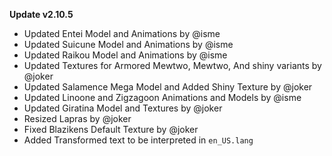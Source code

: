 **Update v2.10.5**

- Updated Entei Model and Animations by @isme
- Updated Suicune Model and Animations by @isme
- Updated Raikou Model and Animations by @isme
- Updated Textures for Armored Mewtwo, Mewtwo, And shiny variants by @joker
- Updated Salamence Mega Model and Added Shiny Texture by @joker
- Updated Linoone and Zigzagoon Animations and Models by @isme
- Updated Giratina Model and Textures by @joker
- Resized Lapras by @joker
- Fixed Blazikens Default Texture by @joker
- Added Transformed text to be interpreted in `en_US.lang`